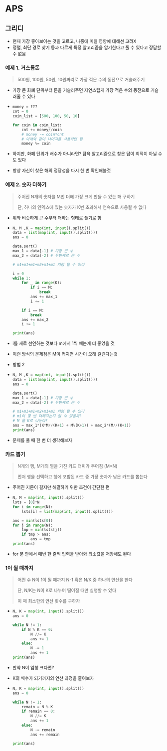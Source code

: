 # APS

## 그리디

* 현재 가장 좋아보이는 것을 고르고, 나중에 미칠 영향에 대해선 고려X
* 정렬, 최단 경로 찾기 등과 다르게 특정 알고리즘을 암기한다고 풀 수 있다고 장담할 수 없음



### 예제 1. 거스름돈

> 500원, 100원, 50원, 10원짜리로 가장 적은 수의 동전으로 거슬러주기

* 가장 큰 화폐 단위부터 돈을 거슬러주면 자연스럽게 가장 적은 수의 동전으로 거슬러줄 수 있다

* ```python
  money = ???
  cnt = 0
  coin_list = [500, 100, 50, 10]
  
  for coin in coin_list:
      cnt += money//coin
      # money -= coin*cnt
      # 아래와 같이 나머지를 사용하면 됨
      money %= coin
  ```

* 하지만, 화폐 단위가 배수가 아니라면? 탐욕 알고리즘으로 찾은 답이 최적이 아닐 수도 있다

* 항상 자신이 찾은 해의 정당성을 다시 한 번 확인해볼것



### 예제 2. 숫자 더하기

> 주어진 N개의 숫자를 M번 더해 가장 크게 만들 수 있는 해 구하기
>
> 단, 하나의 인덱스에 있는 숫자가 K번 초과해서 연속으로 사용될 수 없다

* 위와 비슷하게 큰 수부터 더하는 형태로 풀기로 함

* ```python
  N, M ,K = map(int, input().split())
  data = list(map(int, input().split()))
  ans = 0
  
  data.sort()
  max_1 = data[-1] # 가장 큰 수
  max_2 = data[-2] # 두번째로 큰 수
  
  # m1+m1+m1+m2+m1+m1 처럼 될 수 있다
  
  i = 0
  while 1:
      for _ in range(K):
          if i == M:
              break
          ans += max_1
          i += 1
  
      if i == M:
          break
      ans += max_2
      i += 1
  
  print(ans)
  ```

* i를 새로 선언하는 것보다 m에서 1씩 빼는게 더 좋았을 것

* 이런 방식의 문제점은 M이 커지면 시간이 오래 걸린다는것



* 방법 2

* ```python
  N, M ,K = map(int, input().split())
  data = list(map(int, input().split()))
  ans = 0
  
  data.sort()
  max_1 = data[-1] # 가장 큰 수
  max_2 = data[-2] # 두번째로 큰 수
  
  # m1+m1+m1+m2+m1+m1 처럼 될 수 있다
  # m1이 몇 번 더해지는지 알 수 있을까?
  # M 을 K로 나눈다?
  ans = max_1*(K*M//(K+1) + M%(K+1)) + max_2*(M//(K+1))
  print(ans)
  ```

* 문제를 풀 때 한 번 더 생각해보자



### 카드 뽑기

> N개의 행, M개의 열을 가진 카드 더미가 주어짐 (M*N)
>
> 먼저 행을 선택하고 행에 포함된 카드 중 가장 숫자가 낮은 카드를 뽑는다

* 주어진 지문이 길지만 해결하기 위한 조건이 간단한 편

* ```python
  N, M = map(int, input().split())
  lsts = [0]*N
  for i in range(N):
      lsts[i] = list(map(int, input().split()))
  
  ans = min(lsts[0])
  for j in range(N):
      tmp = min(lsts[j])
      if tmp > ans:
          ans = tmp
  print(ans)
  ```

* for 문 안에서 매번 한 줄씩 입력을 받아와 최소값을 저장해도 된다



### 1이 될 때까지

> 어떤 수 N이 1이 될 때까지 N-1 혹은 N/K 중 하나의 연산을 한다
>
> 단, N/K는 N이 K로 나누어 떨어질 때만 실행할 수 있다
>
> 이 때 최소한의 연산 횟수를 구하자

* ```python
  N, K = map(int, input().split())
  ans = 0
  
  while N != 1:
      if N % K == 0:
          N //= K
          ans += 1
      else:
          N -= 1
          ans += 1
  print(ans)
  ```



* 만약 N이 엄청 크다면?

* K의 배수가 되기까지의 연산 과정을 줄여보자

* ```python
  N, K = map(int, input().split())
  ans = 0
  
  while N != 1:
      remain = N % K
      if remain == 0:
          N //= K
          ans += 1
      else:
          N -= remain
          ans += remain
  
  print(ans)
  ```

